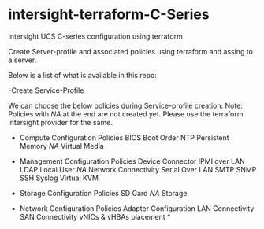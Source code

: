 # intersight-terraform-C-Series
Intersight UCS C-series configuration using terraform

Create Server-profile and associated policies using terraform and assing to a server. 

Below is a list of what is available in this repo: 

-Create Service-Profile 

We can choose the below policies during Service-profile creation: 
Note: Policies with *NA* at the end are not created yet. Please use the terraform intersight provider for the same. 

- Compute Configuration  Policies
BIOS
Boot Order 
NTP 
Persistent Memory *NA*
Virtual Media 

- Management Configuration  Policies
Device Connector 
IPMI over LAN 
LDAP 
Local User  *NA*
Network Connectivity 
Serial Over LAN 
SMTP 
SNMP 
SSH 
Syslog 
Virtual KVM 

- Storage Configuration Policies
SD Card *NA*
Storage 

- Network Configuration  Policies
Adapter Configuration 
LAN Connectivity 
SAN Connectivity 
vNICs & vHBAs placement *

